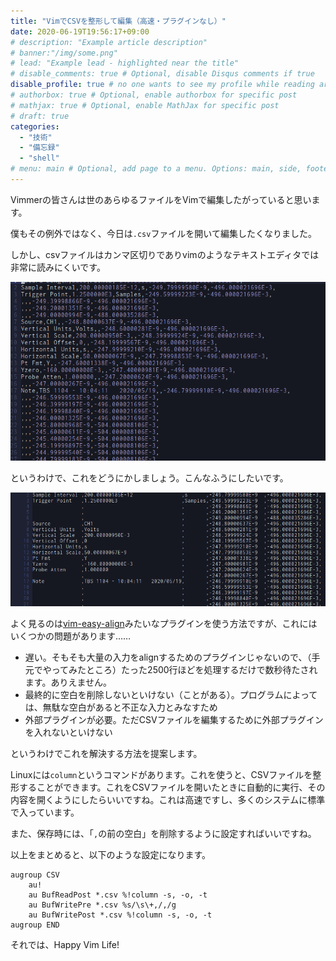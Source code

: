```yaml
---
title: "VimでCSVを整形して編集（高速・プラグインなし）"
date: 2020-06-19T19:56:17+09:00
# description: "Example article description"
# banner:"/img/some.png"
# lead: "Example lead - highlighted near the title"
# disable_comments: true # Optional, disable Disqus comments if true
disable_profile: true # no one wants to see my profile while reading articles
# authorbox: true # Optional, enable authorbox for specific post
# mathjax: true # Optional, enable MathJax for specific post
# draft: true
categories:
  - "技術"
  - "備忘録"
  - "shell"
# menu: main # Optional, add page to a menu. Options: main, side, footer
---
```


Vimmerの皆さんは世のあらゆるファイルをVimで編集したがっていると思います。

僕もその例外ではなく、今日は`.csv`ファイルを開いて編集したくなりました。

しかし、csvファイルはカンマ区切りでありvimのようなテキストエディタでは非常に読みにくいです。

![よく見る地獄](./2020-06-19-195849_3840x1080_scrot.png)

というわけで、これをどうにかしましょう。こんなふうにしたいです。

![読みやすい〜〜〜](./2020-06-19-195858_3840x1080_scrot.png)

よく見るのは[vim-easy-align](https://github.com/junegunn/vim-easy-align)みたいなプラグインを使う方法ですが、これにはいくつかの問題があります……

* 遅い。そもそも大量の入力をalignするためのプラグインじゃないので、（手元でやってみたところ）たった2500行ほどを処理するだけで数秒待たされます。ありえません。
* 最終的に空白を削除しないといけない（ことがある）。プログラムによっては、無駄な空白があると不正な入力とみなすため
* 外部プラグインが必要。ただCSVファイルを編集するために外部プラグインを入れないといけない

というわけでこれを解決する方法を提案します。

Linuxには`column`というコマンドがあります。これを使うと、CSVファイルを整形することができます。これをCSVファイルを開いたときに自動的に実行、その内容を開くようにしたらいいですね。これは高速ですし、多くのシステムに標準で入っています。

また、保存時には、「`,`の前の空白」を削除するように設定すればいいですね。

以上をまとめると、以下のような設定になります。

```.vimrc
augroup CSV
    au!
    au BufReadPost *.csv %!column -s, -o, -t
    au BufWritePre *.csv %s/\s\+,/,/g
    au BufWritePost *.csv %!column -s, -o, -t
augroup END
```

それでは、Happy Vim Life!
